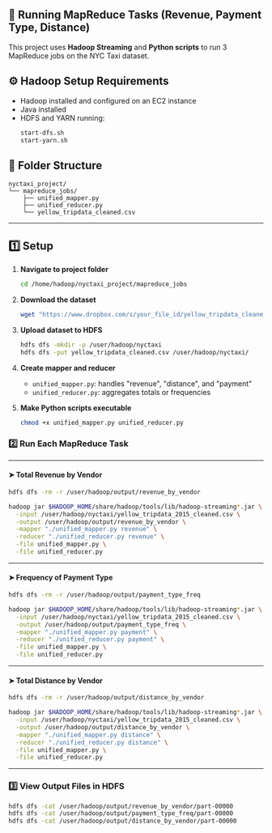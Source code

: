 ## 📁 Running MapReduce Tasks (Revenue, Payment Type, Distance)
This project uses **Hadoop Streaming** and **Python scripts** to run 3 MapReduce jobs on the NYC Taxi dataset.

## ⚙️ Hadoop Setup Requirements

- Hadoop installed and configured on an EC2 instance
- Java installed
- HDFS and YARN running:
  ```bash
  start-dfs.sh
  start-yarn.sh
  ```

## 📁 Folder Structure

```
nyctaxi_project/
└── mapreduce_jobs/
    ├── unified_mapper.py
    ├── unified_reducer.py
    └── yellow_tripdata_cleaned.csv
```

---
## 1️⃣ Setup

1. **Navigate to project folder**

   ```bash
   cd /home/hadoop/nyctaxi_project/mapreduce_jobs
   ```

2. **Download the dataset**

   ```bash
   wget "https://www.dropbox.com/s/your_file_id/yellow_tripdata_cleaned.csv?dl=1" -O yellow_tripdata_cleaned.csv
   ```

3. **Upload dataset to HDFS**

   ```bash
   hdfs dfs -mkdir -p /user/hadoop/nyctaxi
   hdfs dfs -put yellow_tripdata_cleaned.csv /user/hadoop/nyctaxi/
   ```

4. **Create mapper and reducer**

   * `unified_mapper.py`: handles "revenue", "distance", and "payment"
   * `unified_reducer.py`: aggregates totals or frequencies

5. **Make Python scripts executable**

   ```bash
   chmod +x unified_mapper.py unified_reducer.py
   ```

### 2️⃣ Run Each MapReduce Task

---

#### ➤ Total Revenue by Vendor

```bash
hdfs dfs -rm -r /user/hadoop/output/revenue_by_vendor

hadoop jar $HADOOP_HOME/share/hadoop/tools/lib/hadoop-streaming*.jar \
  -input /user/hadoop/nyctaxi/yellow_tripdata_2015_cleaned.csv \
  -output /user/hadoop/output/revenue_by_vendor \
  -mapper "./unified_mapper.py revenue" \
  -reducer "./unified_reducer.py revenue" \
  -file unified_mapper.py \
  -file unified_reducer.py
```

---

#### ➤ Frequency of Payment Type

```bash
hdfs dfs -rm -r /user/hadoop/output/payment_type_freq

hadoop jar $HADOOP_HOME/share/hadoop/tools/lib/hadoop-streaming*.jar \
  -input /user/hadoop/nyctaxi/yellow_tripdata_2015_cleaned.csv \
  -output /user/hadoop/output/payment_type_freq \
  -mapper "./unified_mapper.py payment" \
  -reducer "./unified_reducer.py payment" \
  -file unified_mapper.py \
  -file unified_reducer.py
```

---

#### ➤ Total Distance by Vendor

```bash
hdfs dfs -rm -r /user/hadoop/output/distance_by_vendor

hadoop jar $HADOOP_HOME/share/hadoop/tools/lib/hadoop-streaming*.jar \
  -input /user/hadoop/nyctaxi/yellow_tripdata_2015_cleaned.csv \
  -output /user/hadoop/output/distance_by_vendor \
  -mapper "./unified_mapper.py distance" \
  -reducer "./unified_reducer.py distance" \
  -file unified_mapper.py \
  -file unified_reducer.py
```

---

### 3️⃣ View Output Files in HDFS

```bash
hdfs dfs -cat /user/hadoop/output/revenue_by_vendor/part-00000
hdfs dfs -cat /user/hadoop/output/payment_type_freq/part-00000
hdfs dfs -cat /user/hadoop/output/distance_by_vendor/part-00000
```
